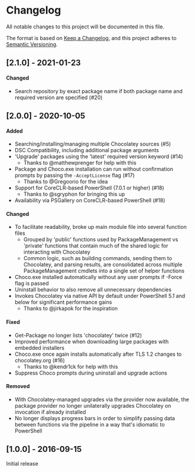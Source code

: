 # Changelog
All notable changes to this project will be documented in this file.

The format is based on [Keep a Changelog](https://keepachangelog.com/en/1.0.0/),
and this project adheres to [Semantic Versioning](https://semver.org/spec/v2.0.0.html).

## [2.1.0] - 2021-01-23
#### Changed
* Search repository by exact package name if both package name and required version are specified (#20)

## [2.0.0] - 2020-10-05
#### Added
* Searching/installing/managing multiple Chocolatey sources (#5)
* DSC Compatibility, including additional package arguments
* 'Upgrade' packages using the 'latest' required version keyword (#14)
  * Thanks to @matthewprenger for help with this
* Package and Choco.exe installation can run without confirmation prompts by passing the `-AcceptLicense` flag (#17)
  * Thanks to @Gregoorio for the idea
* Support for CoreCLR-based PowerShell (7.0.1 or higher) (#18)
  * Thanks to @sgryphon for bringing this up
* Availability via PSGallery on CoreCLR-based PowerShell (#18)

#### Changed
* To facilitate readability, broke up main module file into several function files
  * Grouped by 'public' functions used by PackageManagement vs 'private' functions that contain much of the shared logic for interacting with Chocolatey
  * Common logic, such as building commands, sending them to Chocolatey, and parsing results, are consolidated across multiple PackageManagement cmdlets into a single set of helper functions
* Choco.exe installed automatically without any user prompts if -Force flag is passed
* Uninstall behavior to also remove all unnecessary dependencies
* Invokes Chocolatey via native API by default under PowerShell 5.1 and below for significant performance gains
  * Thanks to @jirkapok for the inspiration

#### Fixed
* Get-Package no longer lists 'chocolatey' twice (#12)
* Improved performance when downloading large packages with embedded installers
* Choco.exe once again installs automatically after TLS 1.2 changes to chocolatey.org (#16)
  * Thanks to @kendr1ck for help with this
* Suppress Choco prompts during uninstall and upgrade actions

#### Removed
* With Chocolatey-managed upgrades via the provider now available, the package provider no longer unilaterally upgrades Chocolatey on invocation if already installed
* No longer displays progress bars in order to simplify passing data between functions via the pipeline in a way that's idiomatic to PowerShell

## [1.0.0] - 2016-09-15
Initial release
